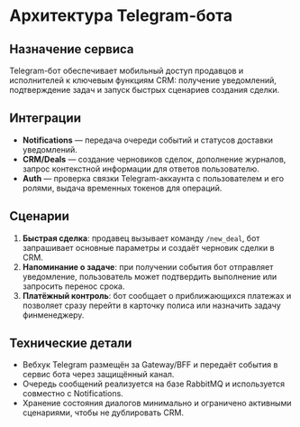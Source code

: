 # Архитектура Telegram-бота

## Назначение сервиса
Telegram-бот обеспечивает мобильный доступ продавцов и исполнителей к ключевым функциям CRM: получение уведомлений, подтверждение задач и запуск быстрых сценариев создания сделки.

## Интеграции
- **Notifications** — передача очереди событий и статусов доставки уведомлений.
- **CRM/Deals** — создание черновиков сделок, дополнение журналов, запрос контекстной информации для ответов пользователю.
- **Auth** — проверка связки Telegram-аккаунта с пользователем и его ролями, выдача временных токенов для операций.

## Сценарии
1. **Быстрая сделка**: продавец вызывает команду `/new_deal`, бот запрашивает основные параметры и создаёт черновик сделки в CRM.
2. **Напоминание о задаче**: при получении события бот отправляет уведомление, пользователь может подтвердить выполнение или запросить перенос срока.
3. **Платёжный контроль**: бот сообщает о приближающихся платежах и позволяет сразу перейти в карточку полиса или назначить задачу финменеджеру.

## Технические детали
- Вебхук Telegram размещён за Gateway/BFF и передаёт события в сервис бота через защищённый канал.
- Очередь сообщений реализуется на базе RabbitMQ и используется совместно с Notifications.
- Хранение состояния диалогов минимально и ограничено активными сценариями, чтобы не дублировать CRM.

